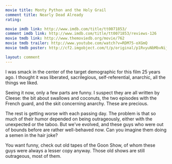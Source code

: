 ```yaml
---
movie title: Monty Python and the Holy Grail
comment title: Nearly Dead Already
rating: 

movie imdb link: http://www.imdb.com/title/tt0071853/
comment imdb link: http://www.imdb.com/title/tt0071853/reviews-126
movie tmdb link: http://www.themoviedb.org/movie/762
movie tmdb trailer: http://www.youtube.com/watch?v=RDM75-oXGmQ
movie tmdb poster: http://cf2.imgobject.com/t/p/original/p1RvyuNbMbvNijjFuzfw11xNtyt.jpg

layout: comment
---
```


I was smack in the center of the target demographic for this film 25 years ago. I thought it was liberated, sacrilegious, self-referential, anarchic, all the things we liked.

Seeing it now, only a few parts are funny. I suspect they are all written by Cleese: the bit about swallows and coconuts, the two episodes with the French guard, and the skit concerning anarchy. These are precious.

The rest is getting worse with each passing day. The problem is that so much of their humor depended on being outrageously, either with the unexpected or the taboo. But we've evolved, and these guys who were out of bounds before are rather well-behaved now. Can you imagine them doing a semen in the hair joke?

You want funny, check out old tapes of the Goon Show, of whom these guys were always a lesser copy anyway. Those old shows are still outrageous, most of them.